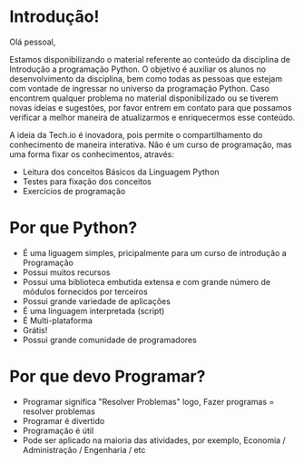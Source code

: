 # Introdução!

Olá pessoal,

Estamos disponibilizando o material referente ao conteúdo da disciplina de Introdução a programação Python. O objetivo é auxiliar os alunos no desenvolvimento da disciplina, bem como todas as pessoas que estejam com vontade de ingressar no universo da programação Python.
Caso encontrem qualquer problema no material disponibilizado ou se tiverem novas ideias e sugestões, por favor entrem em contato para que possamos verificar a melhor maneira de atualizarmos e enriquecermos esse conteúdo.

A ideia da Tech.io é inovadora, pois permite o compartilhamento do conhecimento de maneira interativa. Não é um curso de programação, mas uma forma fixar os conhecimentos, através:

+ Leitura dos conceitos Básicos da Linguagem Python
+ Testes para fixação dos conceitos
+ Exercícios de programação

# Por que Python?

+ É uma liguagem simples, pricipalmente para um curso de introdução a Programação
+ Possui muitos recursos
+ Possui uma biblioteca embutida extensa e com grande número de módulos fornecidos por terceiros
+ Possui grande variedade de aplicações
+ É uma linguagem interpretada (script)‏
+ É Multi-plataforma
+ Grátis!
+ Possui grande comunidade de programadores
 
# Por que devo Programar?

+ Programar significa "Resolver Problemas" logo,
                  Fazer programas = resolver problemas
+ Programar é divertido
+ Programação é útil
+ Pode ser aplicado na maioria das atividades, por exemplo, Economia / Administração / Engenharia / etc

